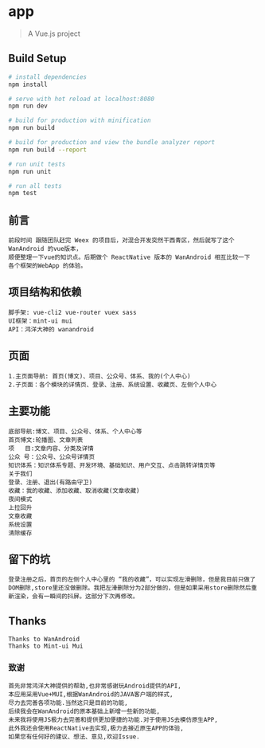 # app

> A Vue.js project

## Build Setup

``` bash
# install dependencies
npm install

# serve with hot reload at localhost:8080
npm run dev

# build for production with minification
npm run build

# build for production and view the bundle analyzer report
npm run build --report

# run unit tests
npm run unit

# run all tests
npm test
```
## 前言
    前段时间 跟随团队赶完 Weex 的项目后，对混合开发突然干西青区，然后就写了这个 WanAndroid 的vue版本，
    顺便整理一下vue的知识点。后期做个 ReactNative 版本的 WanAndroid 相互比较一下 各个框架的WebApp 的体验。

## 项目结构和依赖
    脚手架: vue-cli2 vue-router vuex sass 
    UI框架：mint-ui mui
    API：鸿洋大神的 wanandroid

## 页面
    1.主页面导航: 首页(博文)、项目、公众号、体系、我的(个人中心)
    2.子页面：各个模块的详情页、登录、注册、系统设置、收藏页、左侧个人中心

## 主要功能
    
    底部导航:博文、项目、公众号、体系、个人中心等
    首页博文:轮播图、文章列表
    项   目:文章内容、分类及详情
    公众 号：公众号、公众号详情页
    知识体系：知识体系专题、开发环境、基础知识、用户交互、点击跳转详情页等
    关于我们
    登录、注册、退出(有路由守卫)
    收藏：我的收藏、添加收藏、取消收藏(文章收藏)
    夜间模式
    上拉回升
    文章收藏
    系统设置
    清除缓存

## 留下的坑
    登录注册之后，首页的左侧个人中心里的 “我的收藏”，可以实现左滑删除，但是我目前只做了DOM删除,store里还没做删除。我把左滑删除分为2部分做的，但是如果采用store删除然后重新渲染，会有一瞬间的抖屏。这部分下次再修改。  

## Thanks
    Thanks to WanAndroid
    Thanks to Mint-ui Mui

### 致谢
    首先非常鸿洋大神提供的帮助,也非常感谢玩Android提供的API,
    本应用采用Vue+MUI,根据WanAndroid的JAVA客户端的样式,
    尽力去完善各项功能.当然这只是目前的功能,
    后续我会在WanAndroid的原本基础上新增一些新的功能,
    未来我将使用JS极力去完善和提供更加便捷的功能.对于使用JS去模仿原生APP,
    此外我还会使用ReactNative去实现,极力去接近原生APP的体验,
    如果您有任何好的建议、想法、意见,欢迎Issue.